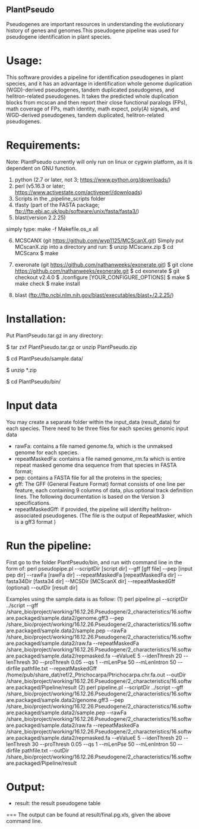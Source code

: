 ## PlantPseudo
Pseudogenes are important resources in understanding the evolutionary history of genes and genomes.This pseudogene pipeline was used for pseudogene identification in plant species. 

# Usage:
This software provides a pipeline for identification pseudogenes in plant species, and it has an advantage in identification whole genome duplication (WGD)-derived pseudogenes, 
tandem duplicated pseudogenes, and helitron-related pseudogenes. It takes the predicted whole duplication blocks from mcscan and then report their close functional paralogs (FPs), 
math coverage of FPs, math identity, math expect,  poly(A) signals, and WGD-derived pseudogenes, tandem duplicated, helitron-related pseudogenes.


# Requirements:

Note:
PlantPseudo currently will only run on linux or cygwin platform, as it is dependent on GNU function.

1. python (2.7 or later, not 3; https://www.python.org/downloads/)
2. perl (v5.16.3 or later; https://www.activestate.com/activeperl/downloads)
3. Scripts in the _pipeline_scripts folder
4. tfasty (part of the FASTA package; ftp://ftp.ebi.ac.uk/pub/software/unix/fasta/fasta3/)
5. blast(version 2.2.25)

simply type:
make -f Makefile.os_x all

6. MCSCANX (git https://github.com/wyp1125/MCScanX.git)
Simply put MCscanX.zip into a directory and run:
$ unzip MCscanx.zip
$ cd MCScanx
$ make

7. exeronate (git https://github.com/nathanweeks/exonerate.git)
$ git clone https://github.com/nathanweeks/exonerate.git
$ cd exonerate
$ git checkout v2.4.0
$ ./configure [YOUR_CONFIGURE_OPTIONS]
$ make
$ make check
$ make install

8. blast (ftp://ftp.ncbi.nlm.nih.gov/blast/executables/blast+/2.2.25/)

# Installation:

Put PlantPseudo.tar.gz in any directory:

$ tar zxf PlantPseudo.tar.gz or unzip PlantPseudo.zip

$ cd  PlantPseudo/sample.data/

$ unzip *.zip

$ cd  PlantPseudo/bin/


# Input data

You may create a separate folder within the input_data (result_data) for each species. There need to be three files for each species genomic input data

- rawFa: contains a file named genome.fa, which is the unmaksed genome for each species.
- repeatMaskedFa:  contains a file named genome_rm.fa which is  entire repeat masked genome dna sequence from that species in FASTA format;
- pep: contains a FASTA file for all the proteins in the species;
- gff: The GFF (General Feature Format) format consists of one line per feature, each containing 9 columns of data, plus optional track definition lines. The following documentation is based on the Version 3 specifications.
- repeatMaskedGff: if provided, the pipeline will identifty helitron-associated pseudogenes. (The file is the output of RepeatMasker, which is a gff3 format )

# Run the pipeline:

First go to the folder PlantPseudo/bin, and run with  command line in the form of: perl  pseudopipe.pl  --scriptDir [script dir] --gff [gff file] --pep [input pep dir] --rawFa [rawFa dir] --repeatMaskedFa [repeatMaskedFa dir] --fasta34Dir [fasta34 dir] --MCSDir [MCScanX dir] --repeatMaskedGff (optional) --outDir [result dir]

Examples using the sample.data is as follow:
(1)
perl pipeline.pl --scriptDir ../script --gff /share_bio/project/working/16.12.26.Pseudogene/2_characteristics/16.software.packaged/sample.data2/genome.gff3 --pep /share_bio/project/working/16.12.26.Pseudogene/2_characteristics/16.software.packaged/sample.data2/sample.pep --rawFa /share_bio/project/working/16.12.26.Pseudogene/2_characteristics/16.software.packaged/sample.data2/raw.fa --repeatMaskedFa /share_bio/project/working/16.12.26.Pseudogene/2_characteristics/16.software.packaged/sample.data2/repmasked.fa --eValueE 5 --idenThresh 20 --lenThresh 30 --proThresh 0.05 --qs 1 --mLenPse 50 --mLenIntron 50 --dirfile pathfile.txt --repeatMaskedGff /home/pub/share_dat/ref/2_Ptrichocarpa/Ptrichocarpa.chr.fa.out --outDir /share_bio/project/working/16.12.26.Pseudogene/2_characteristics/16.software.packaged/Pipeline/result
(2)
perl pipeline.pl --scriptDir ../script --gff /share_bio/project/working/16.12.26.Pseudogene/2_characteristics/16.software.packaged/sample.data2/genome.gff3 --pep /share_bio/project/working/16.12.26.Pseudogene/2_characteristics/16.software.packaged/sample.data2/sample.pep --rawFa /share_bio/project/working/16.12.26.Pseudogene/2_characteristics/16.software.packaged/sample.data2/raw.fa --repeatMaskedFa /share_bio/project/working/16.12.26.Pseudogene/2_characteristics/16.software.packaged/sample.data2/repmasked.fa --eValueE 5 --idenThresh 20 --lenThresh 30 --proThresh 0.05 --qs 1 --mLenPse 50 --mLenIntron 50 --dirfile pathfile.txt --outDir /share_bio/project/working/16.12.26.Pseudogene/2_characteristics/16.software.packaged/Pipeline/result

# Output:

- result: the result pseudogene table 

===
The output can be found at result/final.pg.xls, given the above command line.

